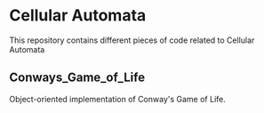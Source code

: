 # Cellular Automata
This repository contains different pieces of code related to Cellular Automata  
## Conways_Game_of_Life
Object-oriented implementation of Conway's Game of Life.  
